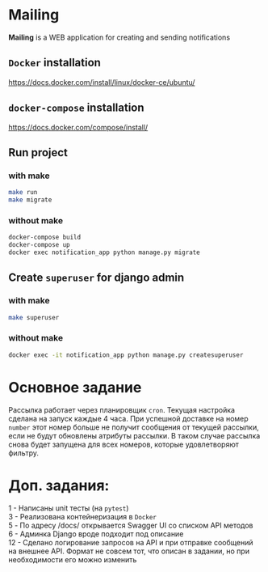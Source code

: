 # Mailing
**Mailing** is a WEB application for creating and sending notifications

## `Docker` installation
https://docs.docker.com/install/linux/docker-ce/ubuntu/

## `docker-compose` installation
https://docs.docker.com/compose/install/

## Run project
### with make
```bash
make run
make migrate
```
### without make
```bash
docker-compose build
docker-compose up
docker exec notification_app python manage.py migrate
```
## Create `superuser` for django admin
### with make
```bash
make superuser
```
### without make
```bash
docker exec -it notification_app python manage.py createsuperuser
```

# Основное задание
Рассылка работает через планировщик `cron`. 
Текущая настройка сделана на запуск каждые 4 часа.
При успешной доставке на номер `number` этот номер больше не получит сообщения 
от текущей рассылки, если не будут обновлены атрибуты рассылки. 
В таком случае рассылка снова будет запущена для всех номеров,
которые удовлетворяют фильтру.

# Доп. задания:
1 - Написаны unit тесты (на `pytest`)  
3 - Реализована контейнеризация в `Docker`  
5 - По адресу /docs/ открывается Swagger UI со списком API методов  
6 - Админка Django вроде подходит под описание  
12 - Сделано логирование запросов на API и при отправке сообщений на внешнее API. 
Формат не совсем тот, что описан в задании, но при необходимости его можно изменить
